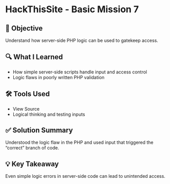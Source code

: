 # HackThisSite - Basic Mission 7

## 🧠 Objective
Understand how server-side PHP logic can be used to gatekeep access.

## 🔍 What I Learned
- How simple server-side scripts handle input and access control
- Logic flaws in poorly written PHP validation

## 🛠️ Tools Used
- View Source
- Logical thinking and testing inputs

## ✅ Solution Summary
Understood the logic flaw in the PHP and used input that triggered the “correct” branch of code.

## 💡 Key Takeaway
Even simple logic errors in server-side code can lead to unintended access.
